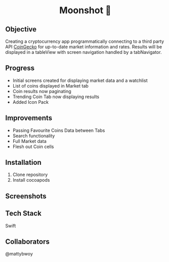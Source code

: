 <h1 align="center">

Moonshot :full_moon_with_face:

</h1>

## Objective
Creating a cryptocurrency app programmatically connecting to a third party API [CoinGecko](https://www.coingecko.com/en/api) for up-to-date market information and rates. 
Results will be displayed in a tableView with screen navigation handled by a tabNavigator.

## Progress
- Initial screens created for displaying market data and a watchlist
- List of coins displayed in Market tab
- Coin results now paginating
- Trending Coin Tab now displaying results
- Added Icon Pack

## Improvements
- Passing Favourite Coins Data between Tabs
- Search functionality
- Full Market data
- Flesh out Coin cells

## Installation

1. Clone repository
2. Install cocoapods

## Screenshots

## Tech Stack
Swift

## Collaborators
@mattybwoy
